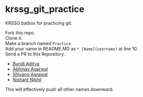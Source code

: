 # krssg_git_practice
KRSSG batbox for practicing git.

Fork this repo.<br/>
Clone it.<br/>
Make a branch named `Practice`.<br/>
Add your name in README.MD as `* [Name](username)` at line 10.<br/>
Send a PR to this Repository.

* [Buridi Aditya](buridiaditya)
* [Abhinav Agarwal](abhinavagarwal07)
* [Shivang Agrawal](shivang)
* [Nishant Nikhil](nishnik)

This will effectively push all other names downward.
